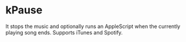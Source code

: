 # kPause
It stops the music and optionally runs an AppleScript when the currently playing song ends. Supports iTunes and Spotify.
